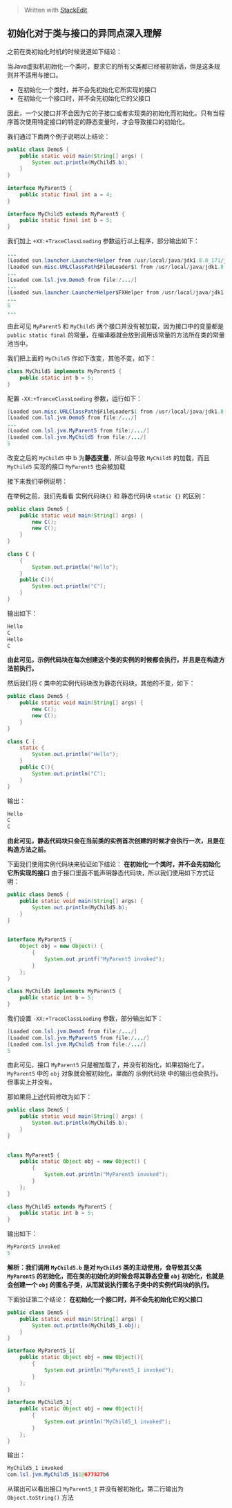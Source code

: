 


> Written with [StackEdit](https://stackedit.io/).

## 初始化对于类与接口的异同点深入理解

之前在类初始化时机的时候说道如下结论：

当Java虚拟机初始化一个类时，要求它的所有父类都已经被初始话，但是这条规则并不适用与接口。
- 在初始化一个类时，并不会先初始化它所实现的接口
- 在初始化一个接口时，并不会先初始化它的父接口

因此，一个父接口并不会因为它的子接口或者实现类的初始化而初始化。只有当程序首次使用特定接口的特定的静态变量时，才会导致接口的初始化。

我们通过下面两个例子说明以上结论：

```java
public class Demo5 {  
    public static void main(String[] args) {  
        System.out.println(MyChild5.b);  
    }  
}  
  
interface MyParent5 {  
    public static final int a = 4;  
}  
  
interface MyChild5 extends MyParent5 {  
    public static final int b = 5;  
}
```

我们加上 `+XX:+TraceClassLoading` 参数运行以上程序，部分输出如下：

```java
...
[Loaded sun.launcher.LauncherHelper from /usr/local/java/jdk1.8.0_171/jre/lib/rt.jar]
[Loaded sun.misc.URLClassPath$FileLoader$1 from /usr/local/java/jdk1.8.0_171/jre/lib/rt.jar]
...
[Loaded com.lsl.jvm.Demo5 from file:/.../]
...
[Loaded sun.launcher.LauncherHelper$FXHelper from /usr/local/java/jdk1.8.0_171/jre/lib/rt.jar]
...
5
...
```

由此可见 `MyParent5` 和 `MyChild5` 两个接口并没有被加载，因为接口中的变量都是 `public static final` 的常量，在编译器就会放到调用该常量的方法所在类的常量池当中。

我们把上面的 `MyChild5` 作如下改变，其他不变，如下：

```java
class MyChild5 implements MyParent5 {  
    public static int b = 5;  
}
```

配置 `-XX:+TranceClassLoading` 参数，运行如下：

```java
[Loaded sun.misc.URLClassPath$FileLoader$1 from /usr/local/java/jdk1.8.0_171/jre/lib/rt.jar]
[Loaded com.lsl.jvm.Demo5 from file:/.../]
...
[Loaded com.lsl.jvm.MyParent5 from file:/.../]
[Loaded com.lsl.jvm.MyChild5 from file:/.../]
5
```
改变之后的 `MyChild5` 中 b 为**静态变量**，所以会导致 `MyChild5` 的加载，而且 `MyChild5` 实现的接口 `MyParent5` 也会被加载

接下来我们举例说明：

在举例之前，我们先看看 实例代码块`{}` 和 静态代码块 `static {}` 的区别：

```java
public class Demo5 {  
    public static void main(String[] args) {  
        new C();  
        new C();  
    }  
}  
  
class C {  
    {  
        System.out.println("Hello");  
    }  
    public C(){  
        System.out.println("C");  
    }  
}
```
输出如下：
```java
Hello
C
Hello
C
```
**由此可见，示例代码块在每次创建这个类的实例的时候都会执行，并且是在构造方法前执行。**

然后我们将 `C` 类中的实例代码块改为静态代码块，其他的不变，如下：

```java
public class Demo5 {  
    public static void main(String[] args) {  
        new C();  
        new C();  
    }  
}  
  
class C {  
    static {  
        System.out.println("Hello");  
    }  
    public C(){  
        System.out.println("C");  
    }  
}
```
输出：
```java
Hello
C
C
```
**由此可见，静态代码块只会在当前类的实例首次创建的时候才会执行一次，且是在构造方法之前。**

下面我们使用实例代码块来验证如下结论：
**在初始化一个类时，并不会先初始化它所实现的接口**
由于接口里面不能声明静态代码块，所以我们使用如下方式证明：
```java
public class Demo5 {  
    public static void main(String[] args) {  
        System.out.println(MyChild5.b);  
    }  
}  
  
  
interface MyParent5 {  
    Object obj = new Object() {  
        {  
            System.out.printf("MyParent5 invoked");  
        }  
    };  
}  
  
class MyChild5 implements MyParent5 {  
    public static int b = 5;  
}
```

我们设置 `-XX:+TraceClassLoading` 参数，部分输出如下：

```java
[Loaded com.lsl.jvm.Demo5 from file:/.../]
[Loaded com.lsl.jvm.MyParent5 from file:/.../]
[Loaded com.lsl.jvm.MyChild5 from file:/.../]
5
```

由此可见，接口 `MyParent5` 只是被加载了，并没有初始化，如果初始化了，`MyParent5` 中的 `obj` 对象就会被初始化，里面的 示例代码块 中的输出也会执行。但事实上并没有。

那如果将上述代码修改为如下：

```java
public class Demo5 {  
    public static void main(String[] args) {  
        System.out.println(MyChild5.b);  
    }  
}  
  
  
class MyParent5 {  
    public static Object obj = new Object() {  
        {  
            System.out.println("MyParent5 invoked");  
        }  
    };  
} 
  
class MyChild5 extends MyParent5 {  
    public static int b = 5;  
}
```

输出如下：

```java
MyParent5 invoked
5
```

**解析：我们调用 `MyChild5.b` 是对 `MyChild5` 类的主动使用，会导致其父类 `MyParent5` 的初始化，而在类的初始化的时候会将其静态变量 `obj` 初始化，也就是会创建一个 `obj` 的匿名子类，从而就说执行匿名子类中的实例代码块的执行。**


下面验证第二个结论：
**在初始化一个接口时，并不会先初始化它的父接口**

```java
public class Demo5 {  
    public static void main(String[] args) {  
        System.out.println(MyChild5_1.obj);  
    }  
}

interface MyParent5_1{  
    public static Object obj = new Object(){  
        {  
            System.out.println("MyParent5_1 invoked");  
        }  
    };  
}  
  
interface MyChild5_1{  
    public static Object obj = new Object(){  
        {  
            System.out.println("MyChild5_1 invoked");  
        }  
    };  
}

```

输出：

```java
MyChild5_1 invoked
com.lsl.jvm.MyChild5_1$1@677327b6
```
从输出可以看出接口 `MyParent5_1` 并没有被初始化，第二行输出为 `Object.toString()` 方法
<!--stackedit_data:
eyJoaXN0b3J5IjpbLTE4MTk4Mjk5NCwtMTUxNTgxNjg2NCwtNj
MwNjUxMDA4LDE0Mzk4ODM2NzksMTU5Mjc4MTg0OSwxNjY5NDQ4
MTM4LDQwOTYyNTUxNywtMTUwNzk3NjYwOSwxMzY0NjA1ODU1LD
Q0MjM1NTk3Myw3MzgzNzYwNTAsNzMwOTk4MTE2XX0=
-->